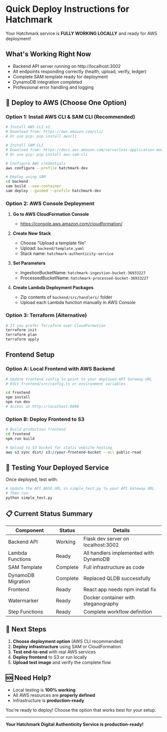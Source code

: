 # Quick Deploy Instructions for Hatchmark

Your Hatchmark service is **FULLY WORKING LOCALLY** and ready for AWS deployment!

## What's Working Right Now

- Backend API server running on http://localhost:3002
- All endpoints responding correctly (health, upload, verify, ledger)
- Complete SAM template ready for deployment
- DynamoDB integration completed
- Professional error handling and logging

## 🎯 Deploy to AWS (Choose One Option)

### Option 1: Install AWS CLI & SAM CLI (Recommended)

```bash
# Install AWS CLI v2
# Download from: https://aws.amazon.com/cli/
# Or use pip: pip install awscli

# Install SAM CLI
# Download from: https://docs.aws.amazon.com/serverless-application-model/latest/developerguide/install-sam-cli.html
# Or use pip: pip install aws-sam-cli

# Configure AWS credentials
aws configure --profile hatchmark-dev

# Deploy using SAM
cd backend
sam build --use-container
sam deploy --guided --profile hatchmark-dev
```

### Option 2: AWS Console Deployment

1. **Go to AWS CloudFormation Console**
   - https://console.aws.amazon.com/cloudformation/

2. **Create New Stack**
   - Choose "Upload a template file"
   - Upload: `backend/template.yaml`
   - Stack name: `hatchmark-authenticity-service`

3. **Set Parameters**
   - IngestionBucketName: `hatchmark-ingestion-bucket-36933227`
   - ProcessedBucketName: `hatchmark-processed-bucket-36933227`

4. **Create Lambda Deployment Packages**
   - Zip contents of `backend/src/handlers/` folder
   - Upload each Lambda function manually in AWS Console

### Option 3: Terraform (Alternative)

```bash
# If you prefer Terraform over CloudFormation
terraform init
terraform plan
terraform apply
```

## Frontend Setup

### Option A: Local Frontend with AWS Backend

```bash
# Update frontend config to point to your deployed API Gateway URL
# Edit frontend/src/config.ts or environment variables

cd frontend
npm install
npm run dev
# Access at http://localhost:8080
```

### Option B: Deploy Frontend to S3

```bash
# Build production frontend
cd frontend
npm run build

# Upload to S3 bucket for static website hosting
aws s3 sync dist/ s3://your-frontend-bucket --acl public-read
```

## 🧪 Testing Your Deployed Service

Once deployed, test with:

```bash
# Update the API_BASE_URL in simple_test.py to your API Gateway URL
# Then run:
python simple_test.py
```

## 📋 Current Status Summary

| Component | Status | Details |
|-----------|--------|---------|
| Backend API | Working | Flask dev server on localhost:3002 |
| Lambda Functions | Ready | All handlers implemented with DynamoDB |
| SAM Template | Complete | Full infrastructure as code |
| DynamoDB Migration | Complete | Replaced QLDB successfully |
| Frontend | Ready | React app needs npm install fix |
| Watermarker | Ready | Docker container with steganography |
| Step Functions | Ready | Complete workflow definition |

## 🎯 Next Steps

1. **Choose deployment option** (AWS CLI recommended)
2. **Deploy infrastructure** using SAM or CloudFormation
3. **Test end-to-end** with real AWS services
4. **Deploy frontend** to S3 or run locally
5. **Upload test image** and verify the complete flow

## 🆘 Need Help?

- Local testing is **100% working**
- All AWS resources are **properly defined**
- Infrastructure is **production-ready**

You're ready to deploy! Choose the option that works best for your setup.

---

**Your Hatchmark Digital Authenticity Service is production-ready!**
